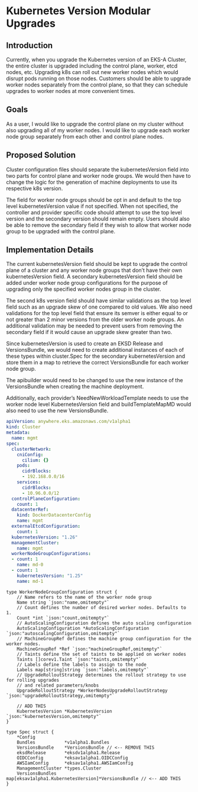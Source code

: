 # Kubernetes Version Modular Upgrades

## Introduction

Currently, when you upgrade the Kubernetes version of an EKS-A Cluster, the entire cluster is upgraded including the control plane, worker, etcd nodes, etc. Upgrading k8s can roll out new worker nodes which would disrupt pods running on those nodes. Customers should be able to upgrade worker nodes separately from the control plane, so that they can schedule upgrades to worker nodes at more convenient times.

## Goals

As a user, I would like to upgrade the control plane on my cluster without also upgrading all of my worker nodes. I would like to upgrade each worker node group separately from each other and control plane nodes. 

## Proposed Solution

Cluster configuration files should separate the kubernetesVersion field into two parts for control plane and worker node groups. We would then have to change the logic for the generation of machine deployments to use its respective k8s version. 

The field for worker node groups should be opt in and default to the top level kubernetesVersion value if not specified. When not specified, the controller and provider specific code should attempt to use the top level version and the secondary version should remain empty. Users should also be able to remove the secondary field if they wish to allow that worker node group to be upgraded with the control plane. 

## Implementation Details

The current kubernetesVersion field should be kept to upgrade the control plane of a cluster and any worker node groups that don’t have their own kubernetesVersion field. A secondary kubernetesVersion field should be added under worker node group configurations for the purpose of upgrading only the specified worker nodes group in the cluster. 

The second k8s version field should have similar validations as the top level field such as an upgrade skew of one compared to old values. We also need validations for the top level field that ensure its semver is either equal to or not greater than 2 minor versions from the older worker node groups. An additional validation may be needed to prevent users from removing the secondary field if it would cause an upgrade skew greater than two.

Since kubernetesVersion is used to create an EKSD Release and VersionsBundle, we would need to create additional instances of each of these types within cluster.Spec for the secondary kubernetesVersion and store them in a map to retrieve the correct VersionsBundle for each worker node group.

The apibuilder would need to be changed to use the new instance of the VersionsBundle when creating the machine deployment. 

Additionally, each provider’s NeedNewWorkloadTemplate needs to use the worker node level KubernetesVersion field and buildTemplateMapMD would also need to use the new VersionsBundle.


```yaml
apiVersion: anywhere.eks.amazonaws.com/v1alpha1
kind: Cluster
metadata:
  name: mgmt
spec:
  clusterNetwork:
    cniConfig:
      cilium: {}
    pods:
      cidrBlocks:
      - 192.168.0.0/16
    services:
      cidrBlocks:
      - 10.96.0.0/12
  controlPlaneConfiguration:
    count: 1
  datacenterRef:
    kind: DockerDatacenterConfig
    name: mgmt
  externalEtcdConfiguration:
    count: 1
  kubernetesVersion: "1.26"
  managementCluster:
    name: mgmt
  workerNodeGroupConfigurations:
  - count: 1
    name: md-0
  - count: 1
    kubernetesVersion: "1.25"
    name: md-1 
```

```golang
type WorkerNodeGroupConfiguration struct {
    // Name refers to the name of the worker node group
    Name string `json:"name,omitempty"`
    // Count defines the number of desired worker nodes. Defaults to 1.
    Count *int `json:"count,omitempty"`
    // AutoScalingConfiguration defines the auto scaling configuration
    AutoScalingConfiguration *AutoScalingConfiguration `json:"autoscalingConfiguration,omitempty"`
    // MachineGroupRef defines the machine group configuration for the worker nodes.
    MachineGroupRef *Ref `json:"machineGroupRef,omitempty"`
    // Taints define the set of taints to be applied on worker nodes
    Taints []corev1.Taint `json:"taints,omitempty"`
    // Labels define the labels to assign to the node
    Labels map[string]string `json:"labels,omitempty"`
    // UpgradeRolloutStrategy determines the rollout strategy to use for rolling upgrades
    // and related parameters/knobs
    UpgradeRolloutStrategy *WorkerNodesUpgradeRolloutStrategy `json:"upgradeRolloutStrategy,omitempty"`
    
    // ADD THIS
    KubernetesVersion *KubernetesVersion `json:"kubernetesVersion,omitempty"`
}
```

```golang
type Spec struct {
    *Config
    Bundles           *v1alpha1.Bundles
    VersionsBundle    *VersionsBundle // <-- REMOVE THIS
    eksdRelease       *eksdv1alpha1.Release
    OIDCConfig        *eksav1alpha1.OIDCConfig
    AWSIamConfig      *eksav1alpha1.AWSIamConfig
    ManagementCluster *types.Cluster 
    VersionsBundles   map[eksav1alpha1.KubernetesVersion]*VersionsBundle // <-- ADD THIS
}
```
